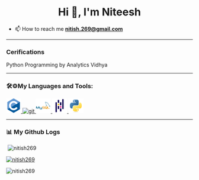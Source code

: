 <h1 align="center">Hi 👋, I'm Niteesh</h1>
<!-- <h3 align="left">👨‍💻 I'm a Production Engineering Undergraduate at SGGSIE&T Nanded</h3> -->

- 📫 How to reach me **nitish.269@gmail.com**
<hr>
<h3 align="left">Cerifications</h3>
<p align="left" >
Python Programming by Analytics Vidhya
</p>
<hr>

<h3 align="left">🛠⚙My Languages and Tools:</h3>

<p align="left" > <a href="https://www.cprogramming.com/" target="_blank" rel="noreferrer"> <img src="https://raw.githubusercontent.com/devicons/devicon/master/icons/c/c-original.svg" alt="c" width="40" height="40"/> </a> <a href="https://git-scm.com/" target="_blank" rel="noreferrer"> <img src="https://www.vectorlogo.zone/logos/git-scm/git-scm-icon.svg" alt="git" width="40" height="40"/> </a> <a href="https://www.mysql.com/" target="_blank" rel="noreferrer"> <img src="https://raw.githubusercontent.com/devicons/devicon/master/icons/mysql/mysql-original-wordmark.svg" alt="mysql" width="40" height="40"/> </a> <a href="https://pandas.pydata.org/" target="_blank" rel="noreferrer"> <img src="https://raw.githubusercontent.com/devicons/devicon/2ae2a900d2f041da66e950e4d48052658d850630/icons/pandas/pandas-original.svg" alt="pandas" width="40" height="40"/> </a> <a href="https://www.python.org" target="_blank" rel="noreferrer"> <img src="https://raw.githubusercontent.com/devicons/devicon/master/icons/python/python-original.svg" alt="python" width="40" height="40"/> </a> </p>
<hr>
<h3 align="left">📊 My Github Logs</h3>

<p>&nbsp;<img align="center" src="https://github-readme-stats.vercel.app/api?username=nitish269&show_icons=true&locale=en" alt="nitish269" /></p>

<p align="left"> <a href="https://github.com/ryo-ma/github-profile-trophy"><img src="https://github-profile-trophy.vercel.app/?username=nitish269" alt="nitish269" /></a> </p>

<p align="left"> <img src="https://komarev.com/ghpvc/?username=nitish269&label=Profile%20views&color=0e75b6&style=flat" alt="nitish269" /> </p>
